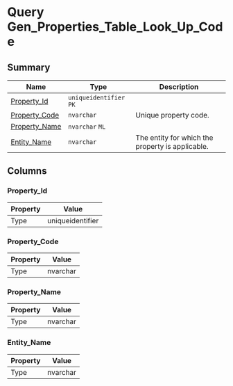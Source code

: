 # Query Gen_Properties_Table_Look_Up_Code


## Summary

| Name | Type | Description |
| - | - | --- |
|[Property_Id](#property_id)|`uniqueidentifier` `PK`||
|[Property_Code](#property_code)|`nvarchar` |Unique property code.|
|[Property_Name](#property_name)|`nvarchar` `ML`||
|[Entity_Name](#entity_name)|`nvarchar` |The entity for which the property is applicable.|

## Columns

### Property_Id

| Property | Value |
| - | - |
|Type|uniqueidentifier|

### Property_Code

| Property | Value |
| - | - |
|Type|nvarchar|

### Property_Name

| Property | Value |
| - | - |
|Type|nvarchar|

### Entity_Name

| Property | Value |
| - | - |
|Type|nvarchar|


